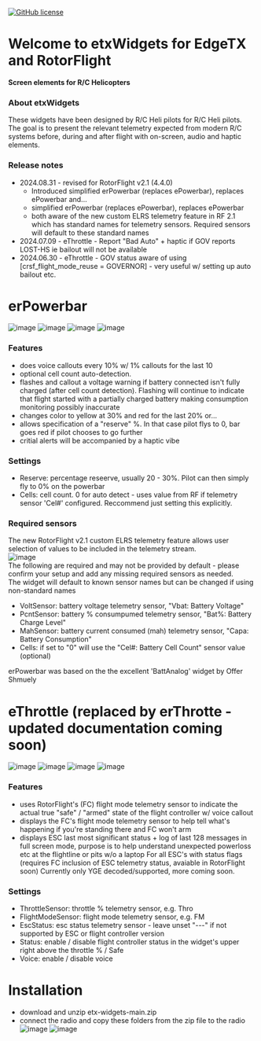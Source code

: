 [![GitHub license](https://img.shields.io/github/license/bob01/etxwidgets)](https://github.com/bob01/etxwidgets/main/LICENSE)


# Welcome to etxWidgets for EdgeTX and RotorFlight
**Screen elements for R/C Helicopters**


### About etxWidgets
These widgets have been designed by R/C Heli pilots for R/C Heli pilots.
The goal is to present the relevant telemetry expected from modern R/C systems before, during and after flight with on-screen, audio and haptic elements.

### Release notes
- 2024.08.31 - revised for RotorFlight v2.1 (4.4.0)
  - Introduced simplified erPowerbar (replaces ePowerbar), replaces ePowerbar and...
  - simplified erPowerbar (replaces ePowerbar), replaces ePowerbar
  - both aware of the new custom ELRS telemetry feature in RF 2.1 which has standard names for telemetry sensors. Required sensors will default to these standard names
- 2024.07.09 - eThrottle - Report "Bad Auto" + haptic if GOV reports LOST-HS ie bailout will not be available
- 2024.06.30 - eThrottle - GOV status aware of using [crsf_flight_mode_reuse = GOVERNOR] - very useful w/ setting up auto bailout etc.


# erPowerbar
![image](https://github.com/bob01/etxwidgets/assets/4014433/31942e6a-a4ba-4ae8-943b-a3cb83a7d4ab)
![image](https://github.com/bob01/etxwidgets/assets/4014433/aed6ee88-e325-405c-bf60-df8a25913d84)
![image](https://github.com/bob01/etxwidgets/assets/4014433/085ecfe2-60d3-499f-bcd6-84455cb73eca)
![image](https://github.com/user-attachments/assets/1aba530f-2924-494e-8a51-539f5091c89d)


### Features
- does voice callouts every 10% w/ 1% callouts for the last 10
- optional cell count auto-detection.
- flashes and callout a voltage warning if battery connected isn't fully charged (after cell count detection).
Flashing will continue to indicate that flight started with a partially charged battery making consumption monitoring possibly inaccurate
- changes color to yellow at 30% and red for the last 20% or...
- allows specification of a "reserve" %. In that case pilot flys to 0, bar goes red if pilot chooses to go further
- critial alerts will be accompanied by a haptic vibe

### Settings
- Reserve:       percentage reseerve, usually 20 - 30%. Pilot can then simply fly to 0% on the powerbar 
- Cells:         cell count. 0 for auto detect - uses value from RF if telemetry sensor 'Cel#' configured. Reccommend just setting this explicitly.

### Required sensors
The new RotorFlight v2.1 custom ELRS telemetry feature allows user selection of values to be included in the telemetry stream.<br>
![image](https://github.com/user-attachments/assets/46955a2a-60af-4086-a14b-f18d857b01fa)<br>
The following are required and may not be provided by default - please confirm your setup and add any missing required sensors as needed.<br>
The widget will default to known sensor names but can be changed if using non-standard names
- VoltSensor:    battery voltage telemetry sensor, "Vbat: Battery Voltage"
- PcntSensor:    battery % consumpumed telemetry sensor, "Bat%: Battery Charge Level"
- MahSensor:     battery current consumed (mah) telemetry sensor, "Capa: Battery Consumption"
- Cells:         if set to "0" will use the "Cel#: Battery Cell Count" sensor value (optional)

erPowerbar was based on the the excellent 'BattAnalog' widget by Offer Shmuely


# eThrottle (replaced by erThrotte - updated documentation coming soon)
![image](https://github.com/bob01/etxwidgets/assets/4014433/fb6135be-484a-4159-aaa3-a8dc52de5a39)
![image](https://github.com/bob01/etxwidgets/assets/4014433/d935f4f2-1cbb-4d3b-8c24-8a240bb498ed)
![image](https://github.com/bob01/etxwidgets/assets/4014433/a94fffd5-9e0a-4e15-a427-3ec466ef6cd0)
![image](https://github.com/bob01/etxwidgets/assets/4014433/4ebc46c3-676f-43f6-befc-153ae7bc294d)

### Features
- uses RotorFlight's (FC) flight mode telemetry sensor to indicate the actual true "safe" / "armed" state of the flight controller w/ voice callout
- displays the FC's flight mode telemetry sensor to help tell what's happening if you're standing there and FC won't arm
- displays ESC last most significant status + log of last 128 messages in full screen mode, purpose is to help understand unexpected powerloss etc at the flightline or pits w/o a laptop
For all ESC's with status flags (requires FC inclusion of ESC telemetry status, avaiable in RotorFlight soon)
Currently only YGE decoded/supported, more coming soon.

### Settings
- ThrottleSensor:      throttle % telemetry sensor, e.g. Thro
- FlightModeSensor:    flight mode telemetry sensor, e.g. FM
- EscStatus:           esc status telemetry sensor - leave unset "---" if not supported by ESC or flight controller version
- Status:              enable / disable flight controller status in the widget's upper right above the throttle % / Safe 
- Voice:               enable / disable voice


# Installation
- download and unzip etx-widgets-main.zip
- connect the radio and copy these folders from the zip file to the radio
![image](https://github.com/bob01/etx-widgets/assets/4014433/876cdaa9-a6a7-46b9-8e36-bde02218bb6b)
![image](https://github.com/bob01/etx-widgets/assets/4014433/56171f48-e973-4ed5-9220-a4d11e5756e8)

